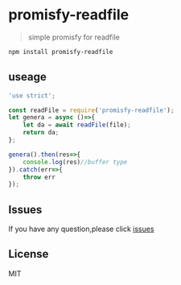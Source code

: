# promisfy-readfile

> simple promisfy for readfile


```bash
npm install promisfy-readfile
```
## useage

```js
'use strict';

const readFile = require('promisfy-readfile');
let genera = async ()=>{
	let da = await readFile(file);
	return da;
};

genera().then(res=>{
	console.log(res)//buffer type
}).catch(err=>{
	throw err
});
```

## Issues  
If you have any question,please click [issues](https://github.com/xtx1130/promisfy-readfile/issues)

## License

MIT
